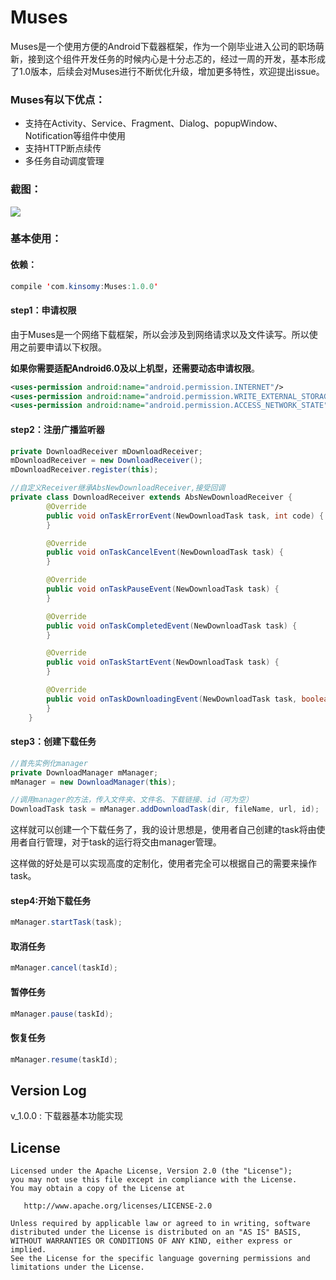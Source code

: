 # Muses
Muses是一个使用方便的Android下载器框架，作为一个刚毕业进入公司的职场萌新，接到这个组件开发任务的时候内心是十分忐忑的，经过一周的开发，基本形成了1.0版本，后续会对Muses进行不断优化升级，增加更多特性，欢迎提出issue。

### Muses有以下优点：

* 支持在Activity、Service、Fragment、Dialog、popupWindow、Notification等组件中使用
* 支持HTTP断点续传
* 多任务自动调度管理

### 截图：

![](http://bmob-cdn-16449.b0.upaiyun.com/2018/05/02/bc55e11440106d6a807494d80adb63b4.jpeg!/scale/30)


### 基本使用：
#### 依赖：
```java
compile 'com.kinsomy:Muses:1.0.0'
```
#### step1：申请权限
由于Muses是一个网络下载框架，所以会涉及到网络请求以及文件读写。所以使用之前要申请以下权限。

**如果你需要适配Android6.0及以上机型，还需要动态申请权限**。

```xml
<uses-permission android:name="android.permission.INTERNET"/>
<uses-permission android:name="android.permission.WRITE_EXTERNAL_STORAGE"/>
<uses-permission android:name="android.permission.ACCESS_NETWORK_STATE"/>
```

#### step2：注册广播监听器

```java
private DownloadReceiver mDownloadReceiver;
mDownloadReceiver = new DownloadReceiver();
mDownloadReceiver.register(this);

//自定义Receiver继承AbsNewDownloadReceiver,接受回调
private class DownloadReceiver extends AbsNewDownloadReceiver {
		@Override
		public void onTaskErrorEvent(NewDownloadTask task, int code) {
		}

		@Override
		public void onTaskCancelEvent(NewDownloadTask task) {
		}

		@Override
		public void onTaskPauseEvent(NewDownloadTask task) {
		}

		@Override
		public void onTaskCompletedEvent(NewDownloadTask task) {
		}

		@Override
		public void onTaskStartEvent(NewDownloadTask task) {
		}

		@Override
		public void onTaskDownloadingEvent(NewDownloadTask task, boolean showProgress) {
		}
	}
```

#### step3：创建下载任务

```java
//首先实例化manager
private DownloadManager mManager;
mManager = new DownloadManager(this);

//调用manager的方法，传入文件夹、文件名、下载链接、id（可为空）
DownloadTask task = mManager.addDownloadTask(dir, fileName, url, id);
```
这样就可以创建一个下载任务了，我的设计思想是，使用者自己创建的task将由使用者自行管理，对于task的运行将交由manager管理。

这样做的好处是可以实现高度的定制化，使用者完全可以根据自己的需要来操作task。


#### step4:开始下载任务

```java
mManager.startTask(task);

```
#### 取消任务

```java
mManager.cancel(taskId);
```

#### 暂停任务

```java
mManager.pause(taskId);
```

#### 恢复任务

```java
mManager.resume(taskId);
```

Version Log
-------
v_1.0.0 : 下载器基本功能实现

License
-------

    Licensed under the Apache License, Version 2.0 (the "License");
    you may not use this file except in compliance with the License.
    You may obtain a copy of the License at

       http://www.apache.org/licenses/LICENSE-2.0

    Unless required by applicable law or agreed to in writing, software
    distributed under the License is distributed on an "AS IS" BASIS,
    WITHOUT WARRANTIES OR CONDITIONS OF ANY KIND, either express or implied.
    See the License for the specific language governing permissions and
    limitations under the License.


